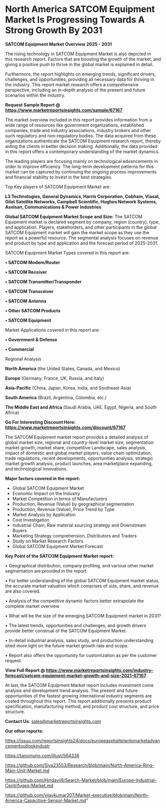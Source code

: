# North America SATCOM Equipment Market Is Progressing Towards A Strong Growth By 2031

<Strong> SATCOM Equipment Market Overview 2025 - 2031</strong>

The rising technology in SATCOM Equipment Market is also depicted in this research report. Factors that are boosting the growth of the market, and giving a positive push to thrive in the global market is explained in detail.

Furthermore, the report highlights on emerging trends, significant drivers, challenges, and opportunities, providing all necessary data for thriving in the industry. This report market research offers a comprehensive perspective, including an in-depth analysis of the present and future scenarios within the industry.

<strong>Request Sample Report @ <a href=https://www.marketreportsinsights.com/sample/67167>https://www.marketreportsinsights.com/sample/67167</a></strong>

The market overview included in this report provides information from a wide range of resources like government organizations, established companies, trade and industry associations, industry brokers and other such regulatory and non-regulatory bodies. The data acquired from these organizations authenticate the SATCOM Equipment research report, thereby aiding the clients in better decision making. Additionally, the data provided in this report offers a contemporary understanding of the market dynamics.

The leading players are focusing mainly on technological advancements in order to improve efficiency. The long-term development patterns for this market can be captured by continuing the ongoing process improvements and financial stability to invest in the best strategies.

Top Key players of SATCOM Equipment Market are:

<strong>L3 Technologies, General Dynamics, Harris Corporation, Cobham, Viasat, Gilat Satellite Networks, Campbell Scientific, Hughes Network Systems, Aselsan, Communications & Power Industries</strong>

<strong><b>Global SATCOM Equipment Market Scope and Size:</b></strong>
The SATCOM Equipment market is declared segment by company, region (country), type, and application. Players, stakeholders, and other participants in the global SATCOM Equipment market will gain the market scope as they use the report as a powerful resource. The segmental analysis focuses on revenue and product by type and application and the forecast period of 2025-2031.

SATCOM Equipment Market Types covered in this report are:

<strong>• SATCOM Modem/Router

• SATCOM Receiver

• SATCOM Transmitter/Transponder

• SATCOM Transceiver

• SATCOM Antenna

• Other SATCOM Products

• SATCOM Equipment</strong>

Market Applications covered in this report are:

<strong>• Government & Defense

• Commercial</strong> 

Regional Analysis

<strong>North America</strong> (the United States, Canada, and Mexico)

<strong>Europe</strong> (Germany, France, UK, Russia, and Italy)

<strong>Asia-Pacific</strong> (China, Japan, Korea, India, and Southeast Asia)

<strong>South America</strong> (Brazil, Argentina, Colombia, etc.)

<strong>The Middle East and Africa</strong> (Saudi Arabia, UAE, Egypt, Nigeria, and South Africa)

<strong>Go For Interesting Discount Here: <a href=https://www.marketreportsinsights.com/discount/67167>https://www.marketreportsinsights.com/discount/67167</a></strong>

The SATCOM Equipment market report provides a detailed analysis of global market size, regional and country-level market size, segmentation market growth, market share, competitive Landscape, sales analysis, impact of domestic and global market players, value chain optimization, trade regulations, recent developments, opportunities analysis, strategic market growth analysis, product launches, area marketplace expanding, and technological innovations.

<strong><b>Major factors covered in the report:</b></strong>
<ul>
  <li>Global SATCOM Equipment Market </li>
  <li>Economic Impact on the Industry</li>
  <li>Market Competition in terms of Manufacturers</li>
  <li>Production, Revenue (Value) by geographical segmentation</li>
  <li>Production, Revenue (Value), Price Trend by Type</li>
  <li>Market Analysis by Application</li>
  <li>Cost Investigation</li>
  <li>Industrial Chain, Raw material sourcing strategy and Downstream Buyers</li>
  <li>Marketing Strategy comprehension, Distributors and Traders</li>
  <li>Study on Market Research Factors</li>
  <li>Global SATCOM Equipment Market Forecast</li>
</ul>

<strong><b>Key Point of the SATCOM Equipment Market report:</b></strong>

• Geographical distribution, company profiling, and various other market segmentation are provided in the report.

• For better understanding of the global SATCOM Equipment market status, the accurate market valuation which comprises of size, share, and revenue are also covered.

• Analysis of the competitive dynamic factors better extrapolate the complete market overview

• What will be the size of the emerging SATCOM Equipment market in 2031?

• The latest trends, opportunities and challenges, and growth drivers provide better construal of the SATCOM Equipment Market.

• In-detail industrial analysis, sales study, and production understanding shed more light on the future market growth rate and scope.

• Report also offers the opportunity for customization as per the customer request.

<strong><b>View Full Report @ <a href=https://www.marketreportsinsights.com/industry-forecast/satcom-equipment-market-growth-and-size-2021-67167>https://www.marketreportsinsights.com/industry-forecast/satcom-equipment-market-growth-and-size-2021-67167</a></b></strong>


At last, the SATCOM Equipment Market report includes investment come analysis and development trend analysis. The present and future opportunities of the fastest growing international industry segments are coated throughout this report. This report additionally presents product specification, manufacturing method, and product cost structure, and price structure.

<strong>Contact Us:</strong>
sales@marketreportsinsights.com

<strong>Our other reports:</strong>

<a href=https://issuu.com/reportsinsights24/docs/europeasphaltplantsmarketadvancementoutlookindustr>https://issuu.com/reportsinsights24/docs/europeasphaltplantsmarketadvancementoutlookindustr</a>

<a href=https://tanomuno.com/illust/564336>https://tanomuno.com/illust/564336</a>

<a href=https://github.com/Siya23553/Research/blob/main/North-America-Ring-Main-Unit-Market.md>https://github.com/Siya23553/Research/blob/main/North-America-Ring-Main-Unit-Market.md</a>

<a href=https://github.com/Hindavii9/Search-Market/blob/main/Europe-Industrial-Centrifuges-Market.md>https://github.com/Hindavii9/Search-Market/blob/main/Europe-Industrial-Centrifuges-Market.md</a>

<a href=https://github.com/vijaykumar207/Market-executive/blob/main/North-America-Capacitive-Sensor-Market.md>https://github.com/vijaykumar207/Market-executive/blob/main/North-America-Capacitive-Sensor-Market.md</a>"
